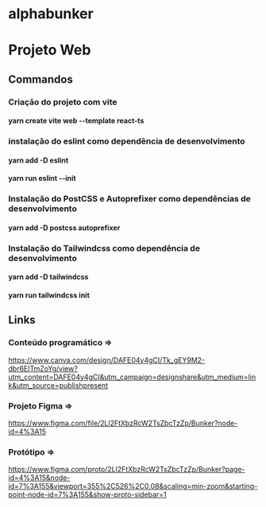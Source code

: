 # alphabunker

# Projeto Web

## Commandos

### Criação do projeto com vite

#### yarn create vite web --template react-ts

### instalação do eslint como dependência de desenvolvimento

#### yarn add -D eslint
#### yarn run eslint --init

### Instalação do PostCSS e Autoprefixer como dependências de desenvolvimento

#### yarn add -D postcss autoprefixer

### Instalação do Tailwindcss como dependência de desenvolvimento

#### yarn add -D tailwindcss
#### yarn run tailwindcss init

## Links

### Conteúdo programático =>

https://www.canva.com/design/DAFE04y4gCI/Tk_gEY9M2-dbr6EITmZoYg/view?utm_content=DAFE04y4gCI&utm_campaign=designshare&utm_medium=link&utm_source=publishpresent

### Projeto Figma =>

https://www.figma.com/file/2Ll2FtXbzRcW2TsZbcTzZp/Bunker?node-id=4%3A15

### Protótipo =>

https://www.figma.com/proto/2Ll2FtXbzRcW2TsZbcTzZp/Bunker?page-id=4%3A15&node-id=7%3A155&viewport=355%2C526%2C0.08&scaling=min-zoom&starting-point-node-id=7%3A155&show-proto-sidebar=1
